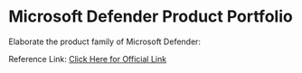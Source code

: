 <h1>Microsoft Defender Product Portfolio</h1>

Elaborate the product family of Microsoft Defender:</br>

Reference Link: <a href="https://www.microsoft.com/en-us/security/business/microsoft-defender">Click Here for Official Link</a>
